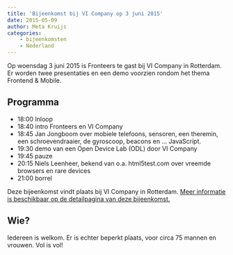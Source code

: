 ```yaml
---
title: 'Bijeenkomst bij VI Company op 3 juni 2015'
date: 2015-05-09
author: Meta Kruijs
categories:
    - bijeenkomsten
    - Nederland
---
```


Op woensdag 3 juni 2015 is Fronteers te gast bij VI Company in Rotterdam. Er worden twee presentaties en een demo voorzien rondom het thema Frontend & Mobile.

## Programma

-   18:00 Inloop
-   18:40 intro Fronteers en VI Company
-   18:45 Jan Jongboom over mobiele telefoons, sensoren, een theremin, een schroevendraaier, de gyroscoop, beacons en ... JavaScript.
-   19:30 demo van een Open Device Lab (ODL) door VI Company
-   19:45 pauze
-   20:15 Niels Leenheer, bekend van o.a. html5test.com over vreemde browsers en rare devices
-   21:00 borrel

Deze bijeenkomst vindt plaats bij VI Company in Rotterdam. [Meer informatie is beschikbaar op de detailpagina van deze bijeenkomst.](/bijeenkomsten/2015/vicompany)

## Wie?

Iedereen is welkom. Er is echter beperkt plaats, voor circa 75 mannen en vrouwen.  Vol is vol!
